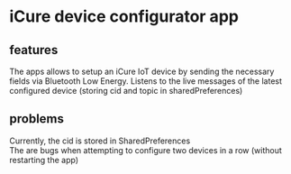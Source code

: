 # iCure device configurator app

## features 
The apps allows to setup an iCure IoT device by sending the necessary fields via Bluetooth Low Energy.
Listens to the live messages of the latest configured device (storing cid and topic in sharedPreferences)

## problems
Currently, the cid is stored in SharedPreferences<br/>
The are bugs when attempting to configure two devices in a row (without restarting the app)

